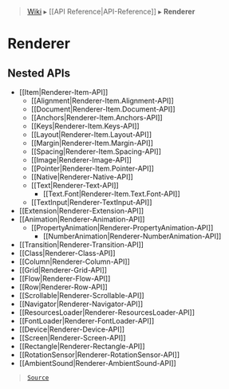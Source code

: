 > [Wiki](Home) ▸ [[API Reference|API-Reference]] ▸ **Renderer**

# Renderer

## Nested APIs

* [[Item|Renderer-Item-API]]
  * [[Alignment|Renderer-Item.Alignment-API]]
  * [[Document|Renderer-Item.Document-API]]
  * [[Anchors|Renderer-Item.Anchors-API]]
  * [[Keys|Renderer-Item.Keys-API]]
  * [[Layout|Renderer-Item.Layout-API]]
  * [[Margin|Renderer-Item.Margin-API]]
  * [[Spacing|Renderer-Item.Spacing-API]]
  * [[Image|Renderer-Image-API]]
  * [[Pointer|Renderer-Item.Pointer-API]]
  * [[Native|Renderer-Native-API]]
  * [[Text|Renderer-Text-API]]
    * [[Text.Font|Renderer-Item.Text.Font-API]]
  * [[TextInput|Renderer-TextInput-API]]
* [[Extension|Renderer-Extension-API]]
* [[Animation|Renderer-Animation-API]]
  * [[PropertyAnimation|Renderer-PropertyAnimation-API]]
    * [[NumberAnimation|Renderer-NumberAnimation-API]]
* [[Transition|Renderer-Transition-API]]
* [[Class|Renderer-Class-API]]
* [[Column|Renderer-Column-API]]
* [[Grid|Renderer-Grid-API]]
* [[Flow|Renderer-Flow-API]]
* [[Row|Renderer-Row-API]]
* [[Scrollable|Renderer-Scrollable-API]]
* [[Navigator|Renderer-Navigator-API]]
* [[ResourcesLoader|Renderer-ResourcesLoader-API]]
* [[FontLoader|Renderer-FontLoader-API]]
* [[Device|Renderer-Device-API]]
* [[Screen|Renderer-Screen-API]]
* [[Rectangle|Renderer-Rectangle-API]]
* [[RotationSensor|Renderer-RotationSensor-API]]
* [[AmbientSound|Renderer-AmbientSound-API]]

> [`Source`](/Neft-io/neft/blob/65f8de73ffc0dbb38be0f58144f629599500b1a9/src/renderer/index.litcoffee#renderer)

